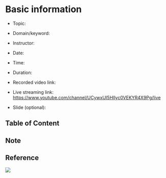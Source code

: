 # Basic information

- Topic:

- Domain/keyword:

- Instructor:

- Date:

- Time:

- Duration:

- Recorded video link:

- Live streaming link: https://www.youtube.com/channel/UCywxUI5HlIyc0VEKYR4X9Pg/live

- Slide (optional):

## Table of Content

## Note

## Reference 

![](image/001.png)

